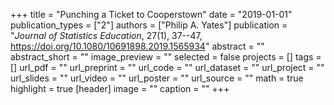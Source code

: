 +++
title = "Punching a Ticket to Cooperstown"
date = "2019-01-01"
publication_types = ["2"]
authors = ["Philip A. Yates"]
publication = "_Journal of Statistics Education_, 27(1), 37--47, https://doi.org/10.1080/10691898.2019.1565934"
abstract = ""
abstract_short = ""
image_preview = ""
selected = false
projects = []
tags = []
url_pdf = ""
url_preprint = ""
url_code = ""
url_dataset = ""
url_project = ""
url_slides = ""
url_video = ""
url_poster = ""
url_source = ""
math = true
highlight = true
[header]
image = ""
caption = ""
+++
